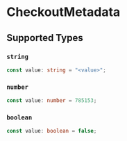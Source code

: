 # CheckoutMetadata


## Supported Types

### `string`

```typescript
const value: string = "<value>";
```

### `number`

```typescript
const value: number = 785153;
```

### `boolean`

```typescript
const value: boolean = false;
```

